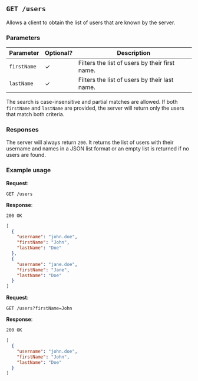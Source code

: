 ## `GET /users`

Allows a client to obtain the list of users that are known by the server.

### Parameters

| Parameter   | Optional?    | Description                                    |
|-------------|--------------|------------------------------------------------|
| `firstName` | $\checkmark$ | Filters the list of users by their first name. |
| `lastName`  | $\checkmark$ | Filters the list of users by their last name.  |

The search is case-insensitive and partial matches are allowed. If both `firstName` and `lastName`
are provided, the server will return only the users that match both criteria.

### Responses

The server will always return `200`. It returns the list of users with their username and names in a
JSON list format or an empty list is returned if no users are found.

### Example usage

**Request**:

`GET /users`

**Response**:

`200 OK`

```json
[
  {
    "username": "john.doe",
    "firstName": "John",
    "lastName": "Doe"
  },
  {
    "username": "jane.doe",
    "firstName": "Jane",
    "lastName": "Doe"
  }
]
```

**Request**:

`GET /users?firstName=John`

**Response**:

`200 OK`

```json
[
  {
    "username": "john.doe",
    "firstName": "John",
    "lastName": "Doe"
  }
]
```